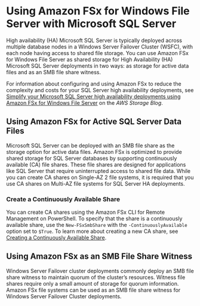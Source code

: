 # Using Amazon FSx for Windows File Server with Microsoft SQL Server<a name="sql-server"></a>

High availability \(HA\) Microsoft SQL Server is typically deployed across multiple database nodes in a Windows Server Failover Cluster \(WSFC\), with each node having access to shared file storage\. You can use Amazon FSx for Windows File Server as shared storage for High Availability \(HA\) Microsoft SQL Server deployments in two ways: as storage for active data files and as an SMB file share witness\.

For information about configuring and using Amazon FSx to reduce the complexity and costs for your SQL Server high availability deployments, see [Simplify your Microsoft SQL Server high availability deployments using Amazon FSx for Windows File Server](http://aws.amazon.com/blogs/storage/simplify-your-microsoft-sql-server-high-availability-deployments-using-amazon-fsx-for-windows-file-server/) on the *AWS Storage Blog*\.

## Using Amazon FSx for Active SQL Server Data Files<a name="active-data-files"></a>

Microsoft SQL Server can be deployed with an SMB file share as the storage option for active data files\. Amazon FSx is optimized to provide shared storage for SQL Server databases by supporting continuously available \(CA\) file shares\. These file shares are designed for applications like SQL Server that require uninterrupted access to shared file data\. While you can create CA shares on Single\-AZ 2 file systems, it is required that you use CA shares on Multi\-AZ file systems for SQL Server HA deployments\. 

### Create a Continuously Available Share<a name="ca-share"></a>

You can create CA shares using the Amazon FSx CLI for Remote Management on PowerShell\. To specify that the share is a continuously available share, use the `New-FSxSmbShare` with the `-ContinuouslyAvailable` option set to `$True`\. To learn more about creating a new CA share, see [Creating a Continuously Available Share](managing-file-shares.md#create-ca-share)\.

## Using Amazon FSx as an SMB File Share Witness<a name="smb-share-witness"></a>

Windows Server Failover cluster deployments commonly deploy an SMB file share witness to maintain quorum of the cluster’s resources\. Witness file shares require only a small amount of storage for quorum information\. Amazon FSx file systems can be used as an SMB file share witness for Windows Server Failover Cluster deployments\.